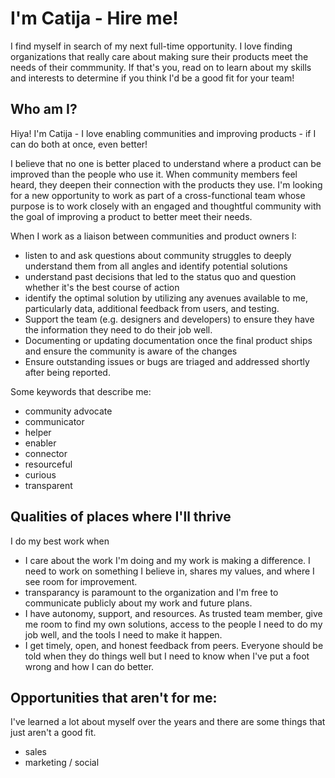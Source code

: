 # I'm Catija - Hire me!

I find myself in search of my next full-time opportunity. I love finding organizations that really care about making sure their products meet the needs of their commmunity. If that's you, read on to learn about my skills and interests to determine if you think I'd be a good fit for your team!

## Who am I?

Hiya! I'm Catija - I love enabling communities and improving products - if I can do both at once, even better!

I believe that no one is better placed to understand where a product can be improved than the people who use it. When community members feel heard, they deepen their connection with the products they use. I'm looking for a new opportunity to work as part of a cross-functional team whose purpose is to work closely with an engaged and thoughtful community with the goal of improving a product to better meet their needs.

When I work as a liaison between communities and product owners I: 

- listen to and ask questions about community struggles to deeply understand them from all angles and identify potential solutions
- understand past decisions that led to the status quo and question whether it's the best course of action
- identify the optimal solution by utilizing any avenues available to me, particularly data, additional feedback from users, and testing.
- Support the team (e.g. designers and developers) to ensure they have the information they need to do their job well.
- Documenting or updating documentation once the final product ships and ensure the community is aware of the changes
- Ensure outstanding issues or bugs are triaged and addressed shortly after being reported.

Some keywords that describe me:

- community advocate
- communicator
- helper
- enabler
- connector
- resourceful
- curious
- transparent


## Qualities of places where I'll thrive

I do my best work when 

- I care about the work I'm doing and my work is making a difference. I need to work on something I believe in, shares my values, and where I see room for improvement. 
- transparancy is paramount to the organization and I'm free to communicate publicly about my work and future plans.
- I have autonomy, support, and resources. As trusted team member, give me room to find my own solutions, access to the people I need to do my job well, and the tools I need to make it happen.
- I get timely, open, and honest feedback from peers. Everyone should be told when they do things well but I need to know when I've put a foot wrong and how I can do better.

## Opportunities that aren't for me:

I've learned a lot about myself over the years and there are some things that just aren't a good fit. 

- sales
- marketing / social
